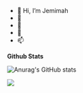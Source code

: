 - 👋 Hi, I’m Jemimah
- 👀
- 🌱 
- 💞️ 
- 📫

<b>Github Stats</b>

![Anurag's GitHub stats](https://github-readme-stats.vercel.app/api?username=Jem256&count_private=true&show_icons=true&theme=chartreuse-dark)

![](https://komarev.com/ghpvc/?username=Jem256&color=green)

<!---
Jem256/Jem256 is a ✨ special ✨ repository because its `README.md` (this file) appears on your GitHub profile.
You can click the Preview link to take a look at your changes.
--->
